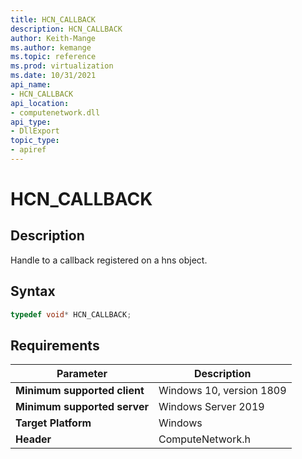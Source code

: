 ```yaml
---
title: HCN_CALLBACK
description: HCN_CALLBACK
author: Keith-Mange
ms.author: kemange
ms.topic: reference
ms.prod: virtualization
ms.date: 10/31/2021
api_name:
- HCN_CALLBACK
api_location:
- computenetwork.dll
api_type:
- DllExport
topic_type:
- apiref
---
```

# HCN\_CALLBACK

## Description

Handle to a callback registered on a hns object.


## Syntax

```cpp
typedef void* HCN_CALLBACK;
```


## Requirements

|Parameter|Description|
|---|---|
| **Minimum supported client** | Windows 10, version 1809 |
| **Minimum supported server** | Windows Server 2019 |
| **Target Platform** | Windows |
| **Header** | ComputeNetwork.h |

